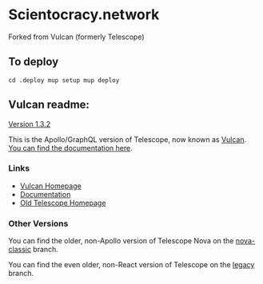 # Scientocracy.network

Forked from Vulcan (formerly Telescope)


## To deploy

`cd .deploy
mup setup
mup deploy`


## Vulcan readme:

[Version 1.3.2](https://github.com/TelescopeJS/Telescope/releases)

This is the Apollo/GraphQL version of Telescope, now known as [Vulcan](http://vulcanjs.org). [You can find the documentation here](http://docs.vulcanjs.org/).

### Links

- [Vulcan Homepage](http://vulcanjs.org)
- [Documentation](http://docs.vulcanjs.org)
- [Old Telescope Homepage](http://telescopeapp.org)

### Other Versions

You can find the older, non-Apollo version of Telescope Nova on the [nova-classic](https://github.com/TelescopeJS/Telescope/tree/nova-classic) branch.

You can find the even older, non-React version of Telescope on the [legacy](https://github.com/TelescopeJS/Telescope/tree/legacy) branch.
